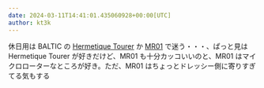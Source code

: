 ```yaml
---
date: 2024-03-11T14:41:01.435060928+00:00[UTC]
author: kt3k
---
```

休日用は BALTIC の [Hermetique Tourer](https://baltic-watches.com/en/products/hermetique-tourer-beige) か [MR01](https://baltic-watches.com/en/products/mr01-blue) で迷う・・・、ぱっと見は Hermetique Tourer が好きだけど、MR01 も十分カッコいいのと、MR01 はマイクロローターなところが好き。ただ、MR01 はちょっとドレッシー側に寄りすぎてる気もする
